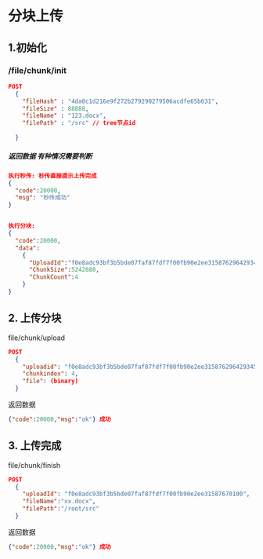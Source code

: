 # 分块上传

## 1.初始化
### /file/chunk/init

```` json 
POST
  {
    "fileHash" : "4da0c1d216e9f272b279290279506acdfe65b631",
    "fileSize" : 88888,
    "fileName" : "123.docx",
    "filePath" : "/src" // tree节点id
    
  }
````

##### 返回数据 有种情况需要判断
```` json
执行秒传: 秒传直接提示上传完成
{
  "code":20000,
  "msg": "秒传成功"
}


执行分块:
{
  "code":20000,
  "data":
    {
      "UploadId":"f0e8adc93bf3b5bde07faf87fdf7f00fb90e2ee3158762964293457",
      "ChunkSize":5242880,
      "ChunkCount":4
    }
}

````

## 2. 上传分块
file/chunk/upload
```` json 
POST
  {
    "uploadid": "f0e8adc93bf3b5bde07faf87fdf7f00fb90e2ee31587629642934570100",
    "chunkindex": 4,
    "file": (binary)
  }
````

返回数据

```` json
{"code":20000,"msg":"ok"} 成功
````

## 3. 上传完成
file/chunk/finish

```` json
POST
  {
    "uploadId": "f0e8adc93bf3b5bde07faf87fdf7f00fb90e2ee31587670100",
    "fileName":"xx.docx",
    "filePath":"/root/src"
  }
````

返回数据

```` json
{"code":20000,"msg":"ok"} 成功
````